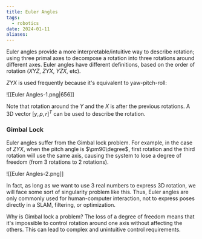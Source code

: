 ```yaml
---
title: Euler Angles
tags:
  - robotics
date: 2024-01-11
aliases:
---
```

Euler angles provide a more interpretable/intuitive way to describe rotation; using three primal axes to decompose a rotation into three rotations around different axes. Euler angles have different definitions, based on the order of rotation ($XYZ$, $ZYX$, $YZX$, etc). 

$ZYX$ is used frequently because it's equivalent to yaw-pitch-roll:

![[Euler Angles-1.png|656]]

Note that rotation around the $Y$ and the $X$ is after the previous rotations. A 3D vector $[y,p,r]^{T}$ can be used to describe the rotation.

### Gimbal Lock
Euler angles suffer from the Gimbal lock problem. For example, in the case of $ZYX,$ when the pitch angle is $\pm90\degree$, first rotation and the third rotation will use the same axis, causing the system to lose a degree of freedom (from 3 rotations to 2 rotations).

![[Euler Angles-2.png]]

In fact, as long as we want to use 3 real numbers to express 3D rotation, we will face some sort of singularity problem like this. Thus, Euler angles are only commonly used for human-computer interaction, not to express poses directly in a SLAM, filtering, or optimization.

Why is Gimbal lock a problem? The loss of a degree of freedom means that it's impossible to control rotation around one axis without affecting the others. This can lead to complex and unintuitive control requirements.